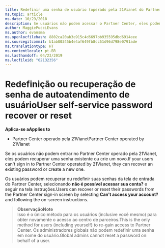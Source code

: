 ```yaml
---
title: Redefinir uma senha de usuário (operado pela 21Vianet do Partner Center)
ms.topic: article
ms.date: 10/29/2018
description: Se usuários não podem acessar o Partner Center, eles podem recuperar ou redefinir sua senha na tela de entrada.
author: MaggiePucciEvans
ms.author: evansma
ms.openlocfilehash: 8802ca20ab3e915c4d6697bb935595dbd6914eee
ms.sourcegitcommit: b1ab80345b4e4af649fb8cc51d96d798e0791ade
ms.translationtype: HT
ms.contentlocale: pt-BR
ms.lasthandoff: 04/23/2019
ms.locfileid: "62132356"
---
```

# <a name="user-self-service-password-recover-or-reset"></a><span data-ttu-id="f974d-103">Redefinição ou recuperação de senha de autoatendimento de usuário</span><span class="sxs-lookup"><span data-stu-id="f974d-103">User self-service password recover or reset</span></span>

<span data-ttu-id="f974d-104">**Aplica-se a**</span><span class="sxs-lookup"><span data-stu-id="f974d-104">**Applies to**</span></span>

-   <span data-ttu-id="f974d-105">Partner Center operado pela 21Vianet</span><span class="sxs-lookup"><span data-stu-id="f974d-105">Partner Center operated by 21Vianet</span></span>


<span data-ttu-id="f974d-106">Se os usuários não podem entrar no Partner Center operado pela 21Vianet, eles podem recuperar uma senha existente ou crie um novo.</span><span class="sxs-lookup"><span data-stu-id="f974d-106">If your users can't sign in to Partner Center operated by 21Vianet, they can recover an existing password or create a new one.</span></span> 

<span data-ttu-id="f974d-107">Os usuários podem recuperar ou redefinir suas senhas da tela de entrada do Partner Center, selecionando **não é possível acessar sua conta?** e seguir na tela instruções.</span><span class="sxs-lookup"><span data-stu-id="f974d-107">Users can recover or reset their passwords from the Partner Center sign-in screen by selecting **Can't access your account?** and following the on-screen instructions.</span></span> 

><span data-ttu-id="f974d-108">**Observação**</span><span class="sxs-lookup"><span data-stu-id="f974d-108">**Note**</span></span><br><span data-ttu-id="f974d-109">Isso é o único método para os usuários (inclusive você mesmo) para obter novamente o acesso ao centro de parceiros.</span><span class="sxs-lookup"><span data-stu-id="f974d-109">This is the only method for users (including yourself) to re-gain access to Partner Center.</span></span> <span data-ttu-id="f974d-110">Os administradores globais não podem redefinir uma senha em nome do usuário.</span><span class="sxs-lookup"><span data-stu-id="f974d-110">Global admins cannot reset a password on behalf of a user.</span></span>



 




